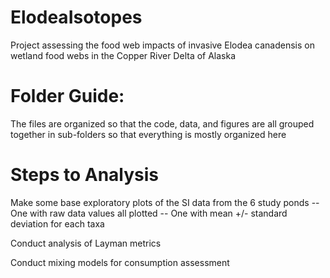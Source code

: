 # ElodeaIsotopes
Project assessing the food web impacts of invasive Elodea canadensis on wetland food webs in the Copper River Delta of Alaska

# Folder Guide:
The files are organized so that the code, data, and figures are all grouped together in sub-folders so that everything is mostly organized here

# Steps to Analysis
Make some base exploratory plots of the SI data from the 6 study ponds -- One with raw data values all plotted -- One with mean +/- standard deviation for each taxa

Conduct analysis of Layman metrics

Conduct mixing models for consumption assessment

